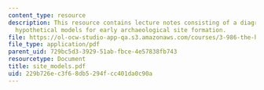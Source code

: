 ```yaml
---
content_type: resource
description: This resource contains lecture notes consisting of a diagram showing
  hypothetical models for early archaeological site formation.
file: https://ol-ocw-studio-app-qa.s3.amazonaws.com/courses/3-986-the-human-past-introduction-to-archaeology-fall-2006/229b726ec3f68db5294fcc401da0c90a_site_models.pdf
file_type: application/pdf
parent_uid: 729bc5d3-3929-51ab-fbce-4e57838fb743
resourcetype: Document
title: site_models.pdf
uid: 229b726e-c3f6-8db5-294f-cc401da0c90a
---
```

